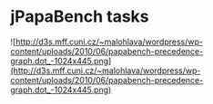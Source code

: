 # jPapaBench tasks #

![http://d3s.mff.cuni.cz/~malohlava/wordpress/wp-content/uploads/2010/06/papabench-precedence-graph.dot_-1024x445.png](http://d3s.mff.cuni.cz/~malohlava/wordpress/wp-content/uploads/2010/06/papabench-precedence-graph.dot_-1024x445.png)